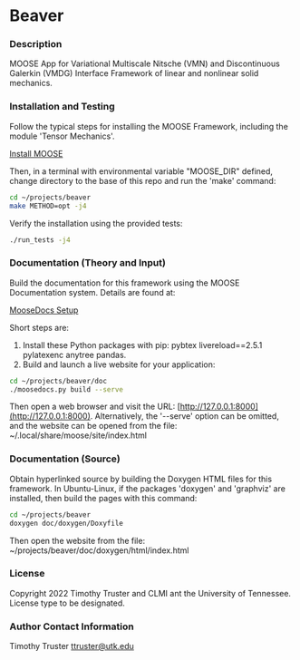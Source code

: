 Beaver
=====

### Description
MOOSE App for Variational Multiscale Nitsche (VMN) and Discontinuous Galerkin (VMDG) Interface Framework of linear and nonlinear solid mechanics.

### Installation and Testing
Follow the typical steps for installing the MOOSE Framework, including the module 'Tensor Mechanics'.

[Install MOOSE](https://mooseframework.inl.gov/getting_started/installation/index.html)

Then, in a terminal with environmental variable "MOOSE_DIR" defined, 
change directory to the base of this repo and run the 'make' command:

```bash
cd ~/projects/beaver
make METHOD=opt -j4
```

Verify the installation using the provided tests:

```bash
./run_tests -j4
```

### Documentation (Theory and Input)
Build the documentation for this framework using the MOOSE Documentation system. Details are found at:

[MooseDocs Setup](https://mooseframework.inl.gov/python/MooseDocs/setup.html)

Short steps are:

1. Install these Python packages with pip: pybtex livereload==2.5.1 pylatexenc anytree pandas.
2. Build and launch a live website for your application:

```bash
cd ~/projects/beaver/doc
./moosedocs.py build --serve
```

Then open a web browser and visit the URL: [http://127.0.0.1:8000](http://127.0.0.1:8000).
Alternatively, the '--serve' option can be omitted, and the website can be opened from the file:
~/.local/share/moose/site/index.html

### Documentation (Source)

Obtain hyperlinked source by building the Doxygen HTML files for this framework.
In Ubuntu-Linux, if the packages 'doxygen' and 'graphviz' are installed, 
then build the pages with this command:

```bash
cd ~/projects/beaver
doxygen doc/doxygen/Doxyfile
```

Then open the website from the file:
~/projects/beaver/doc/doxygen/html/index.html

### License
Copyright 2022 Timothy Truster and CLMI ant the University of Tennessee.
License type to be designated.

### Author Contact Information
Timothy Truster
ttruster@utk.edu

